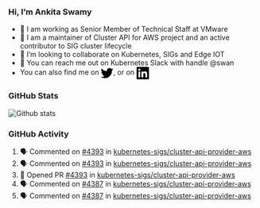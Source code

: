 ### Hi, I’m Ankita Swamy

- 💼 I am working as Senior Member of Technical Staff at VMware
- 👀 I am a maintainer of Cluster API for AWS project and an active contributor to SIG cluster lifecycle
- 💞️ I’m looking to collaborate on Kubernetes, SIGs and Edge IOT
- 💬 You can reach me out on Kubernetes Slack with handle @swan
- You can also find me on <a href="https://twitter.com/SwamyAnkita" target="blank"><img align="center" src="https://raw.githubusercontent.com/Ankitasw/Ankitasw/master/svg/twitter.svg" alt="Ankitasw" height="25" width="25" color="#1DA1f2" /></a>, or on <a href="https://www.linkedin.com/in/Ankitaswamy/" target="blank"><img align="center" src="https://raw.githubusercontent.com/Ankitasw/Ankitasw/master/svg/linkedin.svg" alt="Ankitasw" height="25" width="25" /></a>

### GitHub Stats
![Github stats](https://github-readme-stats.vercel.app/api?username=Ankitasw&count_private=true&show_icons=true&theme=tokyonight)

### GitHub Activity 
<!--START_SECTION:activity-->
1. 🗣 Commented on [#4393](https://github.com/kubernetes-sigs/cluster-api-provider-aws/pull/4393#issuecomment-1633668523) in [kubernetes-sigs/cluster-api-provider-aws](https://github.com/kubernetes-sigs/cluster-api-provider-aws)
2. 🗣 Commented on [#4393](https://github.com/kubernetes-sigs/cluster-api-provider-aws/pull/4393#issuecomment-1633664457) in [kubernetes-sigs/cluster-api-provider-aws](https://github.com/kubernetes-sigs/cluster-api-provider-aws)
3. 💪 Opened PR [#4393](https://github.com/kubernetes-sigs/cluster-api-provider-aws/pull/4393) in [kubernetes-sigs/cluster-api-provider-aws](https://github.com/kubernetes-sigs/cluster-api-provider-aws)
4. 🗣 Commented on [#4387](https://github.com/kubernetes-sigs/cluster-api-provider-aws/pull/4387#issuecomment-1630730996) in [kubernetes-sigs/cluster-api-provider-aws](https://github.com/kubernetes-sigs/cluster-api-provider-aws)
5. 🗣 Commented on [#4387](https://github.com/kubernetes-sigs/cluster-api-provider-aws/pull/4387#issuecomment-1630273972) in [kubernetes-sigs/cluster-api-provider-aws](https://github.com/kubernetes-sigs/cluster-api-provider-aws)
<!--END_SECTION:activity-->
